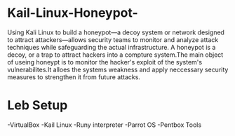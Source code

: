 # Kail-Linux-Honeypot-
Using Kali Linux to build a honeypot—a decoy system or network designed to attract attackers—allows security teams to monitor and analyze attack techniques while safeguarding the actual infrastructure. A honeypot is a decoy, or a trap to attract hackers into a compture system.The main object of useing honeypt is to monitor the hacker's exploit of the system's vulnerabilites.It alloes the systems weakness and apply neccessary security measures to strengthen it from future attacks.

# Leb Setup
-VirtualBox
-Kail Linux 
-Runy interpreter 
-Parrot OS
-Pentbox Tools

